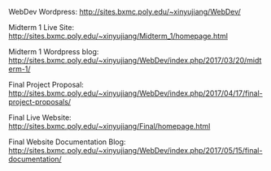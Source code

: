 WebDev Wordpress: http://sites.bxmc.poly.edu/~xinyujiang/WebDev/

Midterm 1 Live Site: http://sites.bxmc.poly.edu/~xinyujiang/Midterm_1/homepage.html

Midterm 1 Wordpress blog: http://sites.bxmc.poly.edu/~xinyujiang/WebDev/index.php/2017/03/20/midterm-1/

Final Project Proposal: http://sites.bxmc.poly.edu/~xinyujiang/WebDev/index.php/2017/04/17/final-project-proposals/

Final Live Website: http://sites.bxmc.poly.edu/~xinyujiang/Final/homepage.html

Final Website Documentation Blog: http://sites.bxmc.poly.edu/~xinyujiang/WebDev/index.php/2017/05/15/final-documentation/

